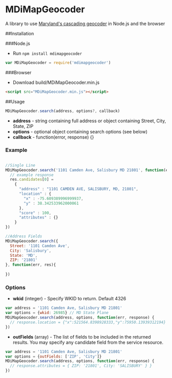 MDiMapGeocoder
===============

A library to use [Maryland's cascading geocoder](http://geodata.md.gov/imap/rest/services/GeocodeServices/MD_CompositeLocatorWithZIPCodeCentroids/GeocodeServer) in Node.js and the browser

##Installation

###Node.js

* Run `npm install mdimapgeocoder`

```javascript
var MDiMapGeocoder = require('mdimapgeocoder')
```

###Browser
* Download build/MDiMapGeocoder.min.js

```html
<script src="MDiMapGeocoder.min.js"></script>
```

##Usage

```javascript
MDiMapGeocoder.search(address, options?, callback)
```

- **address** - string containing full address or object containing Street, City, State, ZIP
- **options** - optional object containing search options (see below)
- **callback** - function(error, response) {}

### Example
```javascript

//Single Line
MDiMapGeocoder.search('1101 Camden Ave, Salisbury MD 21801', function(err, res){
  // example response
  res.candidates[0] = 
    {
      "address" : "1101 CAMDEN AVE, SALISBURY, MD, 21801",
      "location" : {
        "x" : -75.609389996999937,
        "y" : 38.342533962000061
      },
      "score" : 100,
      "attributes" : {}
    }
})

//Address Fields
MDiMapGeocoder.search({
  Street: '1101 Camden Ave',
  City: 'Salisbury',
  State: 'MD',
  ZIP: '21801'
}, function(err, res){
  
})
```

### Options
- **wkid** (integer) - Specify WKID to return. Default 4326

```javascript
var address = '1101 Camden Ave, Salisbury MD 21801'
var options = {wkid: 26985} // MD State Plane
MDiMapGeocoder.search(address, options, function(err, response) {
  // response.location = {"x":521564.8398928333,"y":75950.13939312194}
})
```

- **outFields** (array) - The list of fields to be included in the returned results. You may specify any candidate field from the service resource.

```javascript
var address = '1101 Camden Ave, Salisbury MD 21801'
var options = {outFields: ['ZIP', 'City']}
MDiMapGeocoder.search(address, options, function(err, response) {
  // response.attributes = { ZIP: '21801', City: 'SALISBURY' } }
})
```